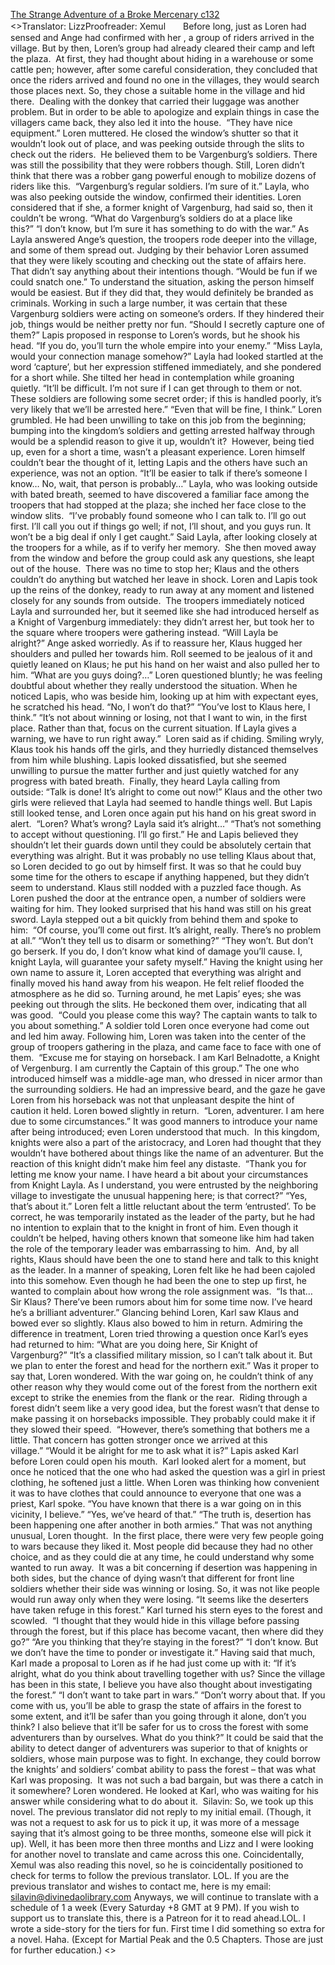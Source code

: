 [The Strange Adventure of a Broke Mercenary c132](https://www.divinedaolibrary.com/the-strange-adventure-of-a-broke-mercenary-chapter-132-from-arriving-to-travelling-together/)
<br/><<Previous Chapter Index Next Chapter>>Translator: LizzProofreader: Xemul　　Before long, just as Loren had sensed and Ange had confirmed with her <Distant View>, a group of riders arrived in the village. But by then, Loren’s group had already cleared their camp and left the plaza.  At first, they had thought about hiding in a warehouse or some cattle pen; however, after some careful consideration, they concluded that once the riders arrived and found no one in the villages, they would search those places next. So, they chose a suitable home in the village and hid there.  Dealing with the donkey that carried their luggage was another problem. But in order to be able to apologize and explain things in case the villagers came back, they also led it into the house.  “They have nice equipment.” Loren muttered. He closed the window’s shutter so that it wouldn’t look out of place, and was peeking outside through the slits to check out the riders.  He believed them to be Vargenburg’s soldiers. There was still the possibility that they were robbers though. Still, Loren didn’t think that there was a robber gang powerful enough to mobilize dozens of riders like this.  “Vargenburg’s regular soldiers. I’m sure of it.” Layla, who was also peeking outside the window, confirmed their identities. Loren considered that if she, a former knight of Vargenburg, had said so, then it couldn’t be wrong. “What do Vargenburg’s soldiers do at a place like this?” “I don’t know, but I’m sure it has something to do with the war.” As Layla answered Ange’s question, the troopers rode deeper into the village, and some of them spread out. Judging by their behavior Loren assumed that they were likely scouting and checking out the state of affairs here. That didn’t say anything about their intentions though. “Would be fun if we could snatch one.” To understand the situation, asking the person himself would be easiest. But if they did that, they would definitely be branded as criminals. Working in such a large number, it was certain that these Vargenburg soldiers were acting on someone’s orders. If they hindered their job, things would be neither pretty nor fun. “Should I secretly capture one of them?” Lapis proposed in response to Loren’s words, but he shook his head. “If you do, you’ll turn the whole empire into your enemy.” “Miss Layla, would your connection manage somehow?” Layla had looked startled at the word ‘capture’, but her expression stiffened immediately, and she pondered for a short while. She tilted her head in contemplation while groaning quietly. “It’ll be difficult. I’m not sure if I can get through to them or not. These soldiers are following some secret order; if this is handled poorly, it’s very likely that we’ll be arrested here.” “Even that will be fine, I think.” Loren grumbled. He had been unwilling to take on this job from the beginning; bumping into the kingdom’s soldiers and getting arrested halfway through would be a splendid reason to give it up, wouldn’t it?  However, being tied up, even for a short a time, wasn’t a pleasant experience. Loren himself couldn’t bear the thought of it, letting Lapis and the others have such an experience, was not an option. “It’ll be easier to talk if there’s someone I know… No, wait, that person is probably…” Layla, who was looking outside with bated breath, seemed to have discovered a familiar face among the troopers that had stopped at the plaza; she inched her face close to the window slits.  “I’ve probably found someone who I can talk to. I’ll go out first. I’ll call you out if things go well; if not, I’ll shout, and you guys run. It won’t be a big deal if only I get caught.” Said Layla, after looking closely at the troopers for a while, as if to verify her memory.  She then moved away from the window and before the group could ask any questions, she leapt out of the house.  There was no time to stop her; Klaus and the others couldn’t do anything but watched her leave in shock. Loren and Lapis took up the reins of the donkey, ready to run away at any moment and listened closely for any sounds from outside.  The troopers immediately noticed Layla and surrounded her, but it seemed like she had introduced herself as a Knight of Vargenburg immediately: they didn’t arrest her, but took her to the square where troopers were gathering instead. “Will Layla be alright?” Ange asked worriedly. As if to reassure her, Klaus hugged her shoulders and pulled her towards him. Roll seemed to be jealous of it and quietly leaned on Klaus; he put his hand on her waist and also pulled her to him. “What are you guys doing?…” Loren questioned bluntly; he was feeling doubtful about whether they really understood the situation. When he noticed Lapis, who was beside him, looking up at him with expectant eyes, he scratched his head. “No, I won’t do that?” “You’ve lost to Klaus here, I think.” “It’s not about winning or losing, not that I want to win, in the first place. Rather than that, focus on the current situation. If Layla gives a warning, we have to run right away.”  Loren said as if chiding. Smiling wryly, Klaus took his hands off the girls, and they hurriedly distanced themselves from him while blushing. Lapis looked dissatisfied, but she seemed unwilling to pursue the matter further and just quietly watched for any progress with bated breath.  Finally, they heard Layla calling from outside: “Talk is done! It’s alright to come out now!” Klaus and the other two girls were relieved that Layla had seemed to handle things well. But Lapis still looked tense, and Loren once again put his hand on his great sword in alert.  “Loren? What’s wrong? Layla said it’s alright…” “That’s not something to accept without questioning. I’ll go first.” He and Lapis believed they shouldn’t let their guards down until they could be absolutely certain that everything was alright. But it was probably no use telling Klaus about that, so Loren decided to go out by himself first. It was so that he could buy some time for the others to escape if anything happened, but they didn’t seem to understand. Klaus still nodded with a puzzled face though. As Loren pushed the door at the entrance open, a number of soldiers were waiting for him. They looked surprised that his hand was still on his great sword. Layla stepped out a bit quickly from behind them and spoke to him:  “Of course, you’ll come out first. It’s alright, really. There’s no problem at all.” “Won’t they tell us to disarm or something?” “They won’t. But don’t go berserk. If you do, I don’t know what kind of damage you’ll cause. I, knight Layla, will guarantee your safety myself.” Having the knight using her own name to assure it, Loren accepted that everything was alright and finally moved his hand away from his weapon. He felt relief flooded the atmosphere as he did so. Turning around, he met Lapis’ eyes; she was peeking out through the slits. He beckoned them over, indicating that all was good.  “Could you please come this way? The captain wants to talk to you about something.” A soldier told Loren once everyone had come out and led him away. Following him, Loren was taken into the center of the group of troopers gathering in the plaza, and came face to face with one of them.  “Excuse me for staying on horseback. I am Karl Belnadotte, a Knight of Vergenburg. I am currently the Captain of this group.” The one who introduced himself was a middle-age man, who dressed in nicer armor than the surrounding soldiers. He had an impressive beard, and the gaze he gave Loren from his horseback was not that unpleasant despite the hint of caution it held. Loren bowed slightly in return.  “Loren, adventurer. I am here due to some circumstances.” It was good manners to introduce your name after being introduced; even Loren understood that much.  In this kingdom, knights were also a part of the aristocracy, and Loren had thought that they wouldn’t have bothered about things like the name of an adventurer. But the reaction of this knight didn’t make him feel any distaste.  “Thank you for letting me know your name. I have heard a bit about your circumstances from Knight Layla. As I understand, you were entrusted by the neighboring village to investigate the unusual happening here; is that correct?” “Yes, that’s about it.” Loren felt a little reluctant about the term ‘entrusted’. To be correct, he was temporarily instated as the leader of the party, but he had no intention to explain that to the knight in front of him. Even though it couldn’t be helped, having others known that someone like him had taken the role of the temporary leader was embarrassing to him.  And, by all rights, Klaus should have been the one to stand here and talk to this knight as the leader. In a manner of speaking, Loren felt like he had been cajoled into this somehow. Even though he had been the one to step up first, he wanted to complain about how wrong the role assignment was.  “Is that… Sir Klaus? There’ve been rumors about him for some time now. I’ve heard he’s a brilliant adventurer.” Glancing behind Loren, Karl saw Klaus and bowed ever so slightly. Klaus also bowed to him in return. Admiring the difference in treatment, Loren tried throwing a question once Karl’s eyes had returned to him: “What are you doing here, Sir Knight of Vargenburg?” “It’s a classified military mission, so I can’t talk about it. But we plan to enter the forest and head for the northern exit.” Was it proper to say that, Loren wondered. With the war going on, he couldn’t think of any other reason why they would come out of the forest from the northern exit except to strike the enemies from the flank or the rear.  Riding through a forest didn’t seem like a very good idea, but the forest wasn’t that dense to make passing it on horsebacks impossible. They probably could make it if they slowed their speed.  “However, there’s something that bothers me a little. That concern has gotten stronger once we arrived at this village.” “Would it be alright for me to ask what it is?” Lapis asked Karl before Loren could open his mouth.  Karl looked alert for a moment, but once he noticed that the one who had asked the question was a girl in priest clothing, he softened just a little. When Loren was thinking how convenient it was to have clothes that could announce to everyone that one was a priest, Karl spoke. “You have known that there is a war going on in this vicinity, I believe.” “Yes, we’ve heard of that.” “The truth is, desertion has been happening one after another in both armies.” That was not anything unusual, Loren thought.  In the first place, there were very few people going to wars because they liked it. Most people did because they had no other choice, and as they could die at any time, he could understand why some wanted to run away.  It was a bit concerning if desertion was happening in both sides, but the chance of dying wasn’t that different for front line soldiers whether their side was winning or losing. So, it was not like people would run away only when they were losing. “It seems like the deserters have taken refuge in this forest.” Karl turned his stern eyes to the forest and scowled.  “I thought that they would hide in this village before passing through the forest, but if this place has become vacant, then where did they go?” “Are you thinking that they’re staying in the forest?” “I don’t know. But we don’t have the time to ponder or investigate it.” Having said that much, Karl made a proposal to Loren as if he had just come up with it: “If it’s alright, what do you think about travelling together with us? Since the village has been in this state, I believe you have also thought about investigating the forest.” “I don’t want to take part in wars.” “Don’t worry about that. If you come with us, you’ll be able to grasp the state of affairs in the forest to some extent, and it’ll be safer than you going through it alone, don’t you think? I also believe that it’ll be safer for us to cross the forest with some adventurers than by ourselves. What do you think?” It could be said that the ability to detect danger of adventurers was superior to that of knights or soldiers, whose main purpose was to fight. In exchange, they could borrow the knights’ and soldiers’ combat ability to pass the forest – that was what Karl was proposing.  It was not such a bad bargain, but was there a catch in it somewhere? Loren wondered. He looked at Karl, who was waiting for his answer while considering what to do about it.  Silavin: So, we took up this novel. The previous translator did not reply to my initial email. (Though, it was not a request to ask for us to pick it up, it was more of a message saying that it’s almost going to be three months, someone else will pick it up). Well, it has been more then three months and Lizz and I were looking for another novel to translate and came across this one. Coincidentally, Xemul was also reading this novel, so he is coincidentally positioned to check for terms to follow the previous translator. LOL. If you are the previous translator and wishes to contact me, here is my email: silavin@divinedaolibrary.com Anyways, we will continue to translate with a schedule of 1 a week (Every Saturday +8 GMT at 9 PM). If you wish to support us to translate this, there is a Patreon for it to read ahead.LOL. I wrote a side-story for the tiers for fun. First time I did something so extra for a novel. Haha. (Except for Martial Peak and the 0.5 Chapters. Those are just for further education.) <<Previous Chapter Index Next Chapter>>  